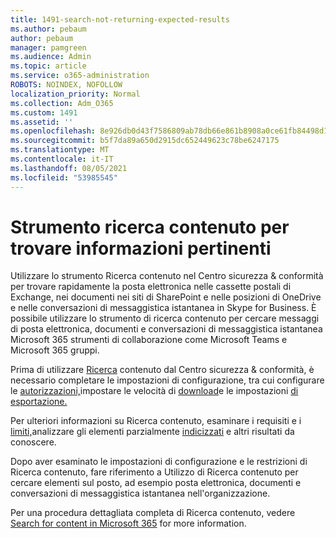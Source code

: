 ```yaml
---
title: 1491-search-not-returning-expected-results
ms.author: pebaum
author: pebaum
manager: pamgreen
ms.audience: Admin
ms.topic: article
ms.service: o365-administration
ROBOTS: NOINDEX, NOFOLLOW
localization_priority: Normal
ms.collection: Adm_O365
ms.custom: 1491
ms.assetid: ''
ms.openlocfilehash: 8e926db0d43f7586809ab78db66e861b8908a0ce61fb84498d1993bcc301d5f4
ms.sourcegitcommit: b5f7da89a650d2915dc652449623c78be6247175
ms.translationtype: MT
ms.contentlocale: it-IT
ms.lasthandoff: 08/05/2021
ms.locfileid: "53985545"
---
```

# <a name="content-search-tool-to-find-relevant-info"></a>Strumento ricerca contenuto per trovare informazioni pertinenti

Utilizzare lo strumento Ricerca contenuto nel Centro sicurezza & conformità per trovare rapidamente la posta elettronica nelle cassette postali di Exchange, nei documenti nei siti di SharePoint e nelle posizioni di OneDrive e nelle conversazioni di messaggistica istantanea in Skype for Business. È possibile utilizzare lo strumento di ricerca contenuto per cercare messaggi di posta elettronica, documenti e conversazioni di messaggistica istantanea Microsoft 365 strumenti di collaborazione come Microsoft Teams e Microsoft 365 gruppi.


Prima di utilizzare [Ricerca](https://sip.protection.office.com/contentsearchbeta?ContentOnly=1) contenuto dal Centro sicurezza & conformità, è necessario completare le impostazioni di configurazione, tra cui configurare le [autorizzazioni,](https://docs.microsoft.com/microsoft-365/compliance/permissions-filtering-for-content-search)impostare le velocità di [download](https://sip.protection.office.com/homepage)e le impostazioni [di esportazione.](https://docs.microsoft.com/microsoft-365/compliance/disable-reports-when-you-export-content-search-results) [](https://docs.microsoft.com/microsoft-365/compliance/increase-download-speeds-when-exporting-ediscovery-results)

Per ulteriori informazioni su Ricerca contenuto, esaminare i requisiti e i [limiti,](https://docs.microsoft.com/microsoft-365/compliance/limits-for-content-search)analizzare gli elementi parzialmente [indicizzati](https://docs.microsoft.com/microsoft-365/compliance/investigating-partially-indexed-items-in-ediscovery) e altri risultati da conoscere.

Dopo aver esaminato le impostazioni di configurazione e le restrizioni di Ricerca contenuto, fare riferimento a Utilizzo di Ricerca contenuto per cercare elementi sul posto, ad esempio posta elettronica, documenti e conversazioni di messaggistica [ </a> istantanea nell'organizzazione.](https://docs.microsoft.com/microsoft-365/compliance/content-search)

Per una procedura dettagliata completa di Ricerca contenuto, vedere [Search for content in Microsoft 365](https://docs.microsoft.com/microsoft-365/compliance/search-for-content) for more information.
